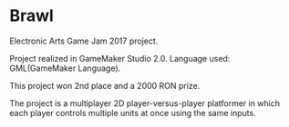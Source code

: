 # Brawl
Electronic Arts Game Jam 2017 project.

Project realized in GameMaker Studio 2.0. Language used: GML(GameMaker Language).

This project won 2nd place and a 2000 RON prize.

The project is a multiplayer 2D player-versus-player platformer in which each player controls multiple units at once using the same inputs.
